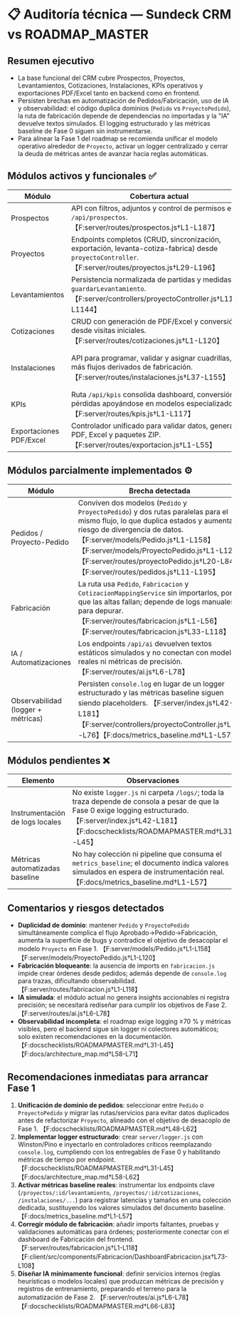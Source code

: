 # 📋 Auditoría técnica — Sundeck CRM vs ROADMAP_MASTER

## Resumen ejecutivo
- La base funcional del CRM cubre Prospectos, Proyectos, Levantamientos, Cotizaciones, Instalaciones, KPIs operativos y exportaciones PDF/Excel tanto en backend como en frontend.
- Persisten brechas en automatización de Pedidos/Fabricación, uso de IA y observabilidad: el código duplica dominios (`Pedido` vs `ProyectoPedido`), la ruta de fabricación depende de dependencias no importadas y la "IA" devuelve textos simulados. El logging estructurado y las métricas baseline de Fase 0 siguen sin instrumentarse.
- Para alinear la Fase 1 del roadmap se recomienda unificar el modelo operativo alrededor de `Proyecto`, activar un logger centralizado y cerrar la deuda de métricas antes de avanzar hacia reglas automáticas.

## Módulos activos y funcionales ✅
| Módulo | Cobertura actual | Observaciones |
| --- | --- | --- |
| Prospectos | API con filtros, adjuntos y control de permisos en `/api/prospectos`. 【F:server/routes/prospectos.js†L1-L187】 | Hooks y componentes dedicados documentados en el frontend para gestionar piezas y etapas de prospectos. 【F:docs/architecture_map.md†L3-L9】 |
| Proyectos | Endpoints completos (CRUD, sincronización, exportación, levanta-cotiza-fabrica) desde `proyectoController`. 【F:server/routes/proyectos.js†L29-L196】 | UI especializada con listados, filtros y acciones sincronizadas contra la API. 【F:client/src/modules/proyectos/ProyectosList.jsx†L1-L130】 |
| Levantamientos | Persistencia normalizada de partidas y medidas vía `guardarLevantamiento`. 【F:server/controllers/proyectoController.js†L1100-L1144】 | Modales y servicios frontend reutilizan el gestor de piezas del módulo de Prospectos. 【F:docs/architecture_map.md†L3-L9】 |
| Cotizaciones | CRUD con generación de PDF/Excel y conversión desde visitas iniciales. 【F:server/routes/cotizaciones.js†L1-L120】 | Integrado con servicios de cotización unificada en el cliente. 【F:docs/architecture_map.md†L45-L48】 |
| Instalaciones | API para programar, validar y asignar cuadrillas, más flujos derivados de fabricación. 【F:server/routes/instalaciones.js†L37-L155】 | Módulo UI independiente con listado, filtros y navegación a KPIs/calendario. 【F:client/src/modules/instalaciones/InstalacionesList.jsx†L34-L156】 |
| KPIs | Ruta `/api/kpis` consolida dashboard, conversión y pérdidas apoyándose en modelos especializados. 【F:server/routes/kpis.js†L1-L117】 | Documentación de arquitectura recoge servicios y objetivos de métricas. 【F:docs/architecture_map.md†L36-L71】 |
| Exportaciones PDF/Excel | Controlador unificado para validar datos, generar PDF, Excel y paquetes ZIP. 【F:server/routes/exportacion.js†L1-L55】 | Scripts y documentación raíz listan los generadores disponibles. 【F:docs/architecture_map.md†L36-L39】 |

## Módulos parcialmente implementados ⚙️
| Módulo | Brecha detectada | Evidencia |
| --- | --- | --- |
| Pedidos / Proyecto-Pedido | Conviven dos modelos (`Pedido` y `ProyectoPedido`) y dos rutas paralelas para el mismo flujo, lo que duplica estados y aumenta riesgo de divergencia de datos. 【F:server/models/Pedido.js†L1-L158】【F:server/models/ProyectoPedido.js†L1-L120】【F:server/routes/proyectoPedido.js†L20-L84】【F:server/routes/pedidos.js†L11-L195】 |
| Fabricación | La ruta usa `Pedido`, `Fabricacion` y `CotizacionMappingService` sin importarlos, por lo que las altas fallan; depende de logs manuales para depurar. 【F:server/routes/fabricacion.js†L1-L56】【F:server/routes/fabricacion.js†L33-L118】 |
| IA / Automatizaciones | Los endpoints `/api/ai` devuelven textos estáticos simulados y no conectan con modelos reales ni métricas de precisión. 【F:server/routes/ai.js†L6-L78】 |
| Observabilidad (logger + métricas) | Persisten `console.log` en lugar de un logger estructurado y las métricas baseline siguen siendo placeholders. 【F:server/index.js†L42-L181】【F:server/controllers/proyectoController.js†L35-L76】【F:docs/metrics_baseline.md†L1-L57】 |

## Módulos pendientes ❌
| Elemento | Observaciones | Evidencia |
| --- | --- | --- |
| Instrumentación de logs locales | No existe `logger.js` ni carpeta `/logs/`; toda la traza depende de consola a pesar de que la Fase 0 exige logging estructurado. 【F:server/index.js†L42-L181】【F:docschecklists/ROADMAPMASTER.md†L31-L45】 |
| Métricas automatizadas baseline | No hay colección ni pipeline que consuma el `metrics_baseline`; el documento indica valores simulados en espera de instrumentación real. 【F:docs/metrics_baseline.md†L1-L57】 |

## Comentarios y riesgos detectados
- **Duplicidad de dominio**: mantener `Pedido` y `ProyectoPedido` simultáneamente complica el flujo Aprobado→Pedido→Fabricación, aumenta la superficie de bugs y contradice el objetivo de desacoplar el modelo `Proyecto` en Fase 1. 【F:server/models/Pedido.js†L1-L158】【F:server/models/ProyectoPedido.js†L1-L120】
- **Fabricación bloqueante**: la ausencia de imports en `fabricacion.js` impide crear órdenes desde pedidos; además depende de `console.log` para trazas, dificultando observabilidad. 【F:server/routes/fabricacion.js†L1-L118】
- **IA simulada**: el módulo actual no genera insights accionables ni registra precisión; se necesitará rediseñar para cumplir los objetivos de Fase 2. 【F:server/routes/ai.js†L6-L78】
- **Observabilidad incompleta**: el roadmap exige logging ≥70 % y métricas visibles, pero el backend sigue sin logger ni colectores automáticos; solo existen recomendaciones en la documentación. 【F:docschecklists/ROADMAPMASTER.md†L31-L45】【F:docs/architecture_map.md†L58-L71】

## Recomendaciones inmediatas para arrancar Fase 1
1. **Unificación de dominio de pedidos**: seleccionar entre `Pedido` o `ProyectoPedido` y migrar las rutas/servicios para evitar datos duplicados antes de refactorizar `Proyecto`, alineado con el objetivo de desacoplo de Fase 1. 【F:docschecklists/ROADMAPMASTER.md†L48-L62】
2. **Implementar logger estructurado**: crear `server/logger.js` con Winston/Pino e inyectarlo en controladores críticos reemplazando `console.log`, cumpliendo con los entregables de Fase 0 y habilitando métricas de tiempo por endpoint. 【F:docschecklists/ROADMAPMASTER.md†L31-L45】【F:docs/architecture_map.md†L58-L62】
3. **Activar métricas baseline reales**: instrumentar los endpoints clave (`/proyectos/:id/levantamiento`, `/proyectos/:id/cotizaciones`, `/instalaciones/...`) para registrar latencias y tamaños en una colección dedicada, sustituyendo los valores simulados del documento baseline. 【F:docs/metrics_baseline.md†L1-L57】
4. **Corregir módulo de fabricación**: añadir imports faltantes, pruebas y validaciones automáticas para órdenes; posteriormente conectar con el dashboard de Fabricación del frontend. 【F:server/routes/fabricacion.js†L1-L118】【F:client/src/components/Fabricacion/DashboardFabricacion.jsx†L73-L108】
5. **Diseñar IA mínimamente funcional**: definir servicios internos (reglas heurísticas o modelos locales) que produzcan métricas de precisión y registros de entrenamiento, preparando el terreno para la automatización de Fase 2. 【F:server/routes/ai.js†L6-L78】【F:docschecklists/ROADMAPMASTER.md†L66-L83】

